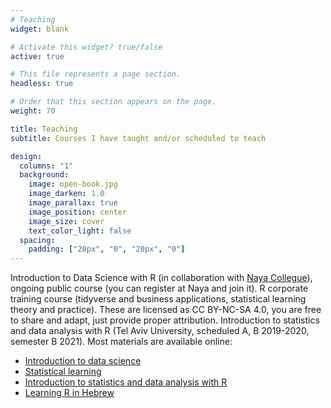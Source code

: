 ```yaml
---
# Teaching
widget: blank

# Activate this widget? true/false
active: true

# This file represents a page section.
headless: true

# Order that this section appears on the page.
weight: 70

title: Teaching
subtitle: Courses I have taught and/or scheduled to teach

design:
  columns: "1"
  background:
    image: open-book.jpg
    image_darken: 1.0
    image_parallax: true
    image_position: center
    image_size: cover
    text_color_light: false
  spacing:
    padding: ["20px", "0", "20px", "0"]
---
```


Introduction to Data Science with R (in collaboration with [Naya Collegue](https://www.naya-college.co.il/courses/predictive-analytics-with-r/)), ongoing public course (you can register at Naya and join it).
R corporate training course (tidyverse and business applications, statistical learning theory and practice). These are licensed as CC BY-NC-SA 4.0, you are free to share and adapt, just provide proper attribution.
Introduction to statistics and data analysis with R (Tel Aviv University, scheduled A, B 2019-2020, semester B 2021).
Most materials are available online:

   * [Introduction to data science](https://github.com/adisarid/intro_to_data_science_R)
   * [Statistical learning](https://github.com/sarid-ins/statistical_learning_course)
   * [Introduction to statistics and data analysis with R](https://github.com/adisarid/intro_statistics_R)
   * [Learning R in Hebrew](https://github.com/adisarid/learnr_R_hebrew_book)